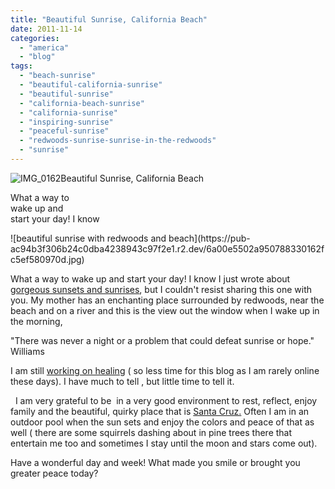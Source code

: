 ```yaml
---
title: "Beautiful Sunrise, California Beach"
date: 2011-11-14
categories: 
  - "america"
  - "blog"
tags: 
  - "beach-sunrise"
  - "beautiful-california-sunrise"
  - "beautiful-sunrise"
  - "california-beach-sunrise"
  - "california-sunrise"
  - "inspiring-sunrise"
  - "peaceful-sunrise"
  - "redwoods-sunrise-sunrise-in-the-redwoods"
  - "sunrise"
---
```


![IMG_0162](https://pub-ac94b3f306b24c0dba4238943c97f2e1.r2.dev/6a00e5502a950788330162fc5ef528970d.jpg)Beautiful Sunrise, California Beach

What a way to  
wake up and  
start your day! I know

<!--more--> ![beautiful sunrise with redwoods and beach](https://pub-ac94b3f306b24c0dba4238943c97f2e1.r2.dev/6a00e5502a950788330162fc5ef580970d.jpg)  
  
  
What a way to wake up and start your day! I know I just wrote about [gorgeous sunsets and sunrises](https://pub-ac94b3f306b24c0dba4238943c97f2e1.r2.dev/2011/11/beautiful-sunrises-and-sunsets.html "gorgeous sunsets and sunrises"), but I couldn't resist sharing this one with you. My mother has an enchanting place surrounded by redwoods, near the beach and on a river and this is the view out the window when I wake up in the morning,  
  
"There was never a night or a problem that could defeat sunrise or hope." Williams  
  
I am still [working on healing](https://pub-ac94b3f306b24c0dba4238943c97f2e1.r2.dev/2011/09/travel-health-secrets-for-long-term-digital-nomads.html "working on healing") ( so less time for this blog as I am rarely online these days). I have much to tell , but little time to tell it.  
  
  I am very grateful to be  in a very good environment to rest, reflect, enjoy family and the beautiful, quirky place that is [Santa Cruz.](https://pub-ac94b3f306b24c0dba4238943c97f2e1.r2.dev/2011/01/homeaway-santa-cruz-beach-house-vacation-rental-review-best-family-friendly-lodging.html "santa cruz") Often I am in an outdoor pool when the sun sets and enjoy the colors and peace of that as well ( there are some squirrels dashing about in pine trees there that entertain me too and sometimes I stay until the moon and stars come out).  
  
Have a wonderful day and week! What made you smile or brought you greater peace today?

  
[](http://www.brainyquote.com/quotes/keywords/sunrise.html#ixzz1def2x4Db)
